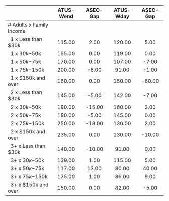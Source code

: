 
|                      |    ATUS-Wend |     ASEC-Gap |    ATUS-Wday |     ASEC-Gap |
| -------------------- | :----------: | :----------: | :----------: | :----------: |
| # Adults x Family Income |              |              |              |              |
| &nbsp;&nbsp;1 x Less than $30k |       115.00 |         2.00 |       120.00 |         5.00 |
| &nbsp;&nbsp;1 x $30k-$50k |       155.00 |         0.00 |       119.00 |         0.00 |
| &nbsp;&nbsp;1 x $50k-$75k |       170.00 |         0.00 |       107.00 |        -7.00 |
| &nbsp;&nbsp;1 x $75k-$150k |       200.00 |        -8.00 |        91.00 |        -1.00 |
| &nbsp;&nbsp;1 x $150k and over |       160.00 |         0.00 |       150.00 |       -60.00 |
| &nbsp;&nbsp;2 x Less than $30k |       145.00 |        -5.00 |       142.00 |        -7.00 |
| &nbsp;&nbsp;2 x $30k-$50k |       180.00 |       -15.00 |       160.00 |         3.00 |
| &nbsp;&nbsp;2 x $50k-$75k |       180.00 |        -5.00 |       145.00 |         0.00 |
| &nbsp;&nbsp;2 x $75k-$150k |       250.00 |       -18.00 |       130.00 |         2.00 |
| &nbsp;&nbsp;2 x $150k and over |       235.00 |         0.00 |       130.00 |       -10.00 |
| &nbsp;&nbsp;3+ x Less than $30k |       140.00 |       -10.00 |        91.00 |         0.00 |
| &nbsp;&nbsp;3+ x $30k-$50k |       139.00 |         1.00 |       115.00 |         5.00 |
| &nbsp;&nbsp;3+ x $50k-$75k |       117.00 |        13.00 |        80.00 |        40.00 |
| &nbsp;&nbsp;3+ x $75k-$150k |       175.00 |         1.00 |        86.00 |         9.00 |
| &nbsp;&nbsp;3+ x $150k and over |       150.00 |         0.00 |        82.00 |        -5.00 |

